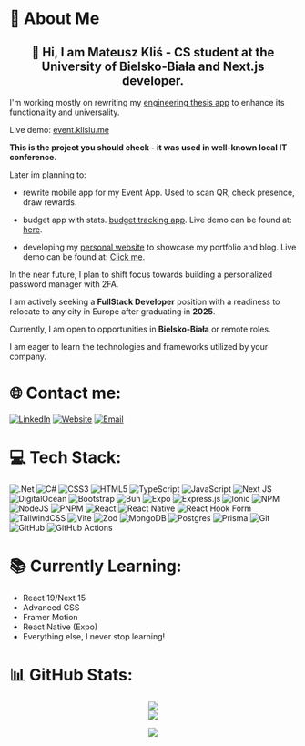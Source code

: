# 💫 About Me

<div align="center">

## 👋 Hi, I am **Mateusz Kliś** - CS student at the University of Bielsko-Biała and Next.js developer.

</div>

I'm working mostly on rewriting my [engineering thesis app](https://github.com/klisiubb/event-app) to enhance its functionality and universality.

Live demo: [event.klisiu.me](https://event.klisiu.me)

**This is the project you should check - it was used in well-known local IT conference.**

Later im planning to:

- rewrite mobile app for my Event App. Used to scan QR, check presence, draw rewards.

- budget app with stats. [budget tracking app](https://github.com/klisiubb/budget-tracker). Live demo can be found at: [here](https://budget-tracker.klisiu.me).

- developing my [personal website](https://github.com/klisiubb/portfolio) to showcase my portfolio and blog. Live demo can be found at: [Click me](https://klisiu.me).

In the near future, I plan to shift focus towards building a personalized password manager with 2FA.

I am actively seeking a **FullStack Developer** position with a readiness to relocate to any city in Europe after graduating in **2025**.

Currently, I am open to opportunities in **Bielsko-Biała** or remote roles.

I am eager to learn the technologies and frameworks utilized by your company.

# 🌐 Contact me:

[![LinkedIn](https://img.shields.io/badge/LinkedIn-%230072C6.svg?style=for-the-badge&logo=linkedin&logoColor=white)](https://linkedin.com/in/klisiubb) 
[![Website](https://img.shields.io/badge/Website-%23000000.svg?style=for-the-badge&logo=web&logoColor=white)](https://klisiu.me) 
[![Email](https://img.shields.io/badge/Outlook-%230072C6.svg?style=for-the-badge&logo=microsoft-outlook&logoColor=white)](mailto:klismateusz@outlook.com)

# 💻 Tech Stack:
![.Net](https://img.shields.io/badge/.NET-5C2D91?style=for-the-badge&logo=.net&logoColor=white)
![C#](https://img.shields.io/badge/c%23-%23239120.svg?style=for-the-badge&logo=csharp&logoColor=white) ![CSS3](https://img.shields.io/badge/css3-%231572B6.svg?style=for-the-badge&logo=css3&logoColor=white) ![HTML5](https://img.shields.io/badge/html5-%23E34F26.svg?style=for-the-badge&logo=html5&logoColor=white) ![TypeScript](https://img.shields.io/badge/typescript-%23007ACC.svg?style=for-the-badge&logo=typescript&logoColor=white) ![JavaScript](https://img.shields.io/badge/javascript-%23323330.svg?style=for-the-badge&logo=javascript&logoColor=%23F7DF1E) ![Next JS](https://img.shields.io/badge/Next-black?style=for-the-badge&logo=next.js&logoColor=white) ![DigitalOcean](https://img.shields.io/badge/DigitalOcean-%230167ff.svg?style=for-the-badge&logo=digitalOcean&logoColor=white) ![Bootstrap](https://img.shields.io/badge/bootstrap-%238511FA.svg?style=for-the-badge&logo=bootstrap&logoColor=white) ![Bun](https://img.shields.io/badge/Bun-%23000000.svg?style=for-the-badge&logo=bun&logoColor=white) ![Expo](https://img.shields.io/badge/expo-1C1E24?style=for-the-badge&logo=expo&logoColor=#D04A37) ![Express.js](https://img.shields.io/badge/express.js-%23404d59.svg?style=for-the-badge&logo=express&logoColor=%2361DAFB) ![Ionic](https://img.shields.io/badge/Ionic-%233880FF.svg?style=for-the-badge&logo=Ionic&logoColor=white) ![NPM](https://img.shields.io/badge/NPM-%23CB3837.svg?style=for-the-badge&logo=npm&logoColor=white) ![NodeJS](https://img.shields.io/badge/node.js-6DA55F?style=for-the-badge&logo=node.js&logoColor=white) ![PNPM](https://img.shields.io/badge/pnpm-%234a4a4a.svg?style=for-the-badge&logo=pnpm&logoColor=f69220) ![React](https://img.shields.io/badge/react-%2320232a.svg?style=for-the-badge&logo=react&logoColor=%2361DAFB) ![React Native](https://img.shields.io/badge/react_native-%2320232a.svg?style=for-the-badge&logo=react&logoColor=%2361DAFB) ![React Hook Form](https://img.shields.io/badge/React%20Hook%20Form-%23EC5990.svg?style=for-the-badge&logo=reacthookform&logoColor=white) ![TailwindCSS](https://img.shields.io/badge/tailwindcss-%2338B2AC.svg?style=for-the-badge&logo=tailwind-css&logoColor=white) ![Vite](https://img.shields.io/badge/vite-%23646CFF.svg?style=for-the-badge&logo=vite&logoColor=white) ![Zod](https://img.shields.io/badge/zod-%233068b7.svg?style=for-the-badge&logo=zod&logoColor=white) ![MongoDB](https://img.shields.io/badge/MongoDB-%234ea94b.svg?style=for-the-badge&logo=mongodb&logoColor=white) ![Postgres](https://img.shields.io/badge/postgres-%23316192.svg?style=for-the-badge&logo=postgresql&logoColor=white) ![Prisma](https://img.shields.io/badge/Prisma-3982CE?style=for-the-badge&logo=Prisma&logoColor=white) ![Git](https://img.shields.io/badge/git-%23F05033.svg?style=for-the-badge&logo=git&logoColor=white) ![GitHub](https://img.shields.io/badge/github-%23121011.svg?style=for-the-badge&logo=github&logoColor=white) ![GitHub Actions](https://img.shields.io/badge/github%20actions-%232671E5.svg?style=for-the-badge&logo=githubactions&logoColor=white)

# 📚 Currently Learning:

- React 19/Next 15
- Advanced CSS
- Framer Motion
- React Native (Expo)
- Everything else, I never stop learning!


# 📊 GitHub Stats:
<div align="center">
  
![](https://github-readme-streak-stats.herokuapp.com/?user=klisiubb&theme=dark&hide_border=false)<br/>
![](https://github-readme-stats.vercel.app/api/top-langs/?username=klisiubb&theme=dark&hide_border=false&include_all_commits=true&count_private=true&layout=compact)


[![](https://visitcount.itsvg.in/api?id=klisiubb&icon=2&color=1)](https://visitcount.itsvg.in)
</div>
